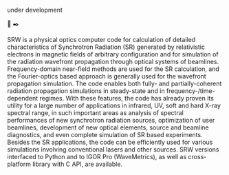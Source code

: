 
under development

:book:
:black_nib:

SRW is a physical optics computer code for calculation of detailed characteristics of Synchrotron Radiation (SR) generated by relativistic electrons in magnetic fields of arbitrary configuration and for simulation of the radiation wavefront propagation through optical systems of beamlines. Frequency-domain near-field methods are used for the SR calculation, and the Fourier-optics based approach is generally used for the wavefront propagation simulation. The code enables both fully- and partially-coherent radiation propagation simulations in steady-state and in frequency-/time-dependent regimes. With these features, the code has already proven its utility for a large number of applications in infrared, UV, soft and hard X-ray spectral range, in such important areas as analysis of spectral performances of new synchrotron radiation sources, optimization of user beamlines, development of new optical elements, source and beamline diagnostics, and even complete simulation of SR based experiments. Besides the SR applications, the code can be efficiently used for various simulations involving conventional lasers and other sources. SRW versions interfaced to Python and to IGOR Pro (WaveMetrics), as well as cross-platform library with C API, are available.